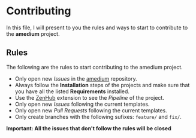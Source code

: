 # Contributing

In this file, I will present to you the rules and ways to start to contribute to the **amedium** project.

## Rules

The following are the rules to start contributing to the amedium project.

- Only open new _Issues_ in the [amedium](https://github.com/AlexisNava/amedium) repository.
- Always follow the **Installation** steps of the projects and make sure that you have all the listed **Requirements** installed.
- Use the [ZenHub](https://chrome.google.com/webstore/detail/zenhub-for-github/ogcgkffhplmphkaahpmffcafajaocjbd?utm_source=chrome-ntp-icon) extension to see the _Pipeline_ of the project.
- Only open new _Issues_ following the current templates.
- Only open new _Pull Requests_ following the current templates.
- Only create branches with the following sufixes: `feature/` and `fix/`.

**Important: All the issues that don't follow the rules will be closed**
